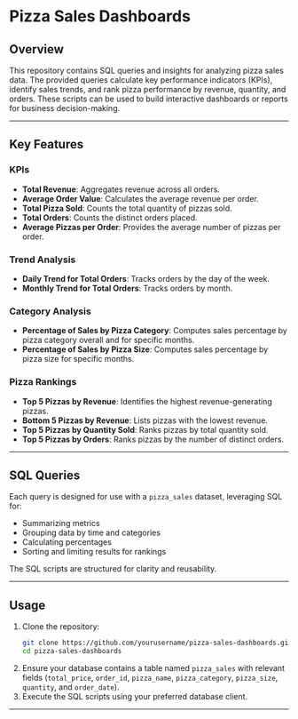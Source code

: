# Pizza Sales Dashboards

## Overview
This repository contains SQL queries and insights for analyzing pizza sales data. The provided queries calculate key performance indicators (KPIs), identify sales trends, and rank pizza performance by revenue, quantity, and orders. These scripts can be used to build interactive dashboards or reports for business decision-making.

---

## Key Features

### KPIs
- **Total Revenue**: Aggregates revenue across all orders.
- **Average Order Value**: Calculates the average revenue per order.
- **Total Pizza Sold**: Counts the total quantity of pizzas sold.
- **Total Orders**: Counts the distinct orders placed.
- **Average Pizzas per Order**: Provides the average number of pizzas per order.

### Trend Analysis
- **Daily Trend for Total Orders**: Tracks orders by the day of the week.
- **Monthly Trend for Total Orders**: Tracks orders by month.

### Category Analysis
- **Percentage of Sales by Pizza Category**: Computes sales percentage by pizza category overall and for specific months.
- **Percentage of Sales by Pizza Size**: Computes sales percentage by pizza size for specific months.

### Pizza Rankings
- **Top 5 Pizzas by Revenue**: Identifies the highest revenue-generating pizzas.
- **Bottom 5 Pizzas by Revenue**: Lists pizzas with the lowest revenue.
- **Top 5 Pizzas by Quantity Sold**: Ranks pizzas by total quantity sold.
- **Top 5 Pizzas by Orders**: Ranks pizzas by the number of distinct orders.

---

## SQL Queries
Each query is designed for use with a `pizza_sales` dataset, leveraging SQL for:
- Summarizing metrics
- Grouping data by time and categories
- Calculating percentages
- Sorting and limiting results for rankings

The SQL scripts are structured for clarity and reusability.

---

## Usage
1. Clone the repository:
   ```bash
   git clone https://github.com/yourusername/pizza-sales-dashboards.git
   cd pizza-sales-dashboards
   ```
2. Ensure your database contains a table named `pizza_sales` with relevant fields (`total_price`, `order_id`, `pizza_name`, `pizza_category`, `pizza_size`, `quantity`, and `order_date`).
3. Execute the SQL scripts using your preferred database client.

---
